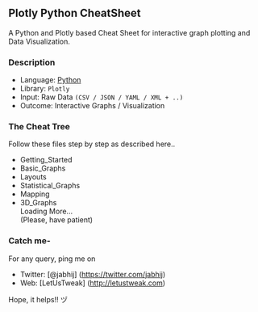 ## Plotly Python CheatSheet

A Python and Plotly based Cheat Sheet for interactive graph plotting and Data Visualization.

### Description

- Language: [Python](http://www.letustweak.com/?s=python)
- Library: `Plotly`
- Input: Raw Data `(CSV / JSON / YAML / XML + ..)`
- Outcome: Interactive Graphs / Visualization

### The Cheat Tree

Follow these files step by step as described here..

- Getting_Started
- Basic_Graphs
- Layouts
- Statistical_Graphs
- Mapping
- 3D_Graphs  
Loading More...  
(Please, have patient)

### Catch me-

For any query, ping me on 
- Twitter: [@jabhij] (https://twitter.com/jabhij)
- Web: [LetUsTweak] (http://letustweak.com)

Hope, it helps!! ヅ
